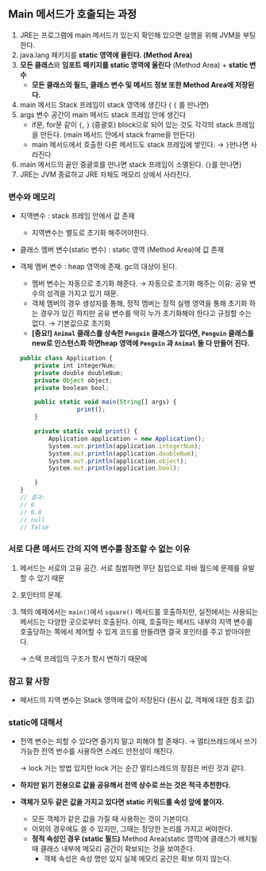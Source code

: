 ## Main 메서드가 호출되는 과정

1. JRE는 프로그램에 main 메서드가 있는지 확인해 있으면 실행을 위해 JVM을 부팅한다.
2. java.lang 패키지를 **static 영역에 올린다. (Method Area)**
3. **모든 클래스**와 **임포트 패키지를 static 영역에 올린다** (Method Area) + **static 변수**
    - **모든 클래스의 필드, 클래스 변수 및 메서드 정보 또한 Method Area에 저장된다.**
4. main 메서드 Stack 프레임이 stack 영역에 생긴다 ( `{` 를 만나면)
5. args 변수 공간이 main 메서드 stack 프레임 안에 생긴다
    - if문, for문 같이 `{`, `}` (중괄호) block으로 되어 있는 것도 각각의 stack 프레임을 만든다. (main 메서드 안에서 stack frame을 만든다)
    - main 메서드에서 호출한 다른 메서드도 stack 프레임에 쌓인다. → `}`만나면 사라진다
6. main 메서드의 끝인 중괄호를 만나면 stack 프레임이 소멸된다. (`}`를 만나면)
7. JRE는 JVM 종료하고 JRE 자체도 메모리 상에서 사라진다.

### 변수와 메모리

- 지역변수 : stack 프레임 안에서 값 존재
    - 지역변수는 별도로 초기화 해주어야한다.
- 클래스 멤버 변수(static 변수) : static 영역 (Method Area)에 값 존재
- 객체 멤버 변수 : heap 영역에 존재. gc의 대상이 된다.
    - 멤버 변수는 자동으로 초기화 해준다.  → 자동으로 초기화 해주는 이유: 공유 변수의 성격을 가지고 있기 때문.
    - 객체 멤버의 경우 생성자를 통해, 정적 멤버는 정적 실행 영역을 통해 초기화 하는 경우가 있긴 하지만 공유 변수를 딱히 누가 초기화해야 한다고 규정할 수는 없다. → 기본값으로 초기화
    - **[중요!]  `Animal` 클래스를 상속한 `Penguin` 클래스가 있다면, `Penguin` 클래스를 new로 인스턴스화 하면heap 영역에 `Penguin` 과 `Animal` 둘 다 만들어 진다.**

    ```jsx
    public class Application {
        private int integerNum;
        private double doubleNum;
        private Object object;
        private boolean bool;
    
        public static void main(String[] args) {
    				print();
        }
    
        private static void print() {
            Application application = new Application();
            System.out.println(application.integerNum);
            System.out.println(application.doubleNum);
            System.out.println(application.object);
            System.out.println(application.bool);
    
        }
    }
    // 결과: 
    // 0
    // 0.0
    // null
    // false
    ```


### 서로 다른 메서드 간의 지역 변수를 참조할 수 없는 이유

1. 메서드는 서로의 고유 공간. 서로 침범하면 무단 침입으로 자바 월드에 문제를 유발 할 수 있기 때문
2. 포인터의 문제.
3. 책의 예제에서는 `main()`에서 `square()` 메서드를 호출하지만, 실전에서는 사용되는 메서드는 다양한 곳으로부터 호출된다. 이때, 호출하는 메서드 내부의 지역 변수를 호출당하는 쪽에서 제어할 수 있게 코드를 만들려면 결국 포인터를 주고 받아야한다.

   → 스택 프레임의 구조가 항시 변하기 때문에


### 참고 할 사항

- 메서드의 지역 변수는 Stack 영역에 값이 저장된다 (원시 값, 객체에 대한 참조 값)

### static에 대해서

- 전역 변수는 피할 수 있다면 즐기지 말고 피해야 할 존재다.
  → 멀티쓰레드에서 쓰기 가능한 전역 번수를 사용하면 스레드 안전성이 깨진다.

  → lock 거는 방법 있지만 lock 거는 순간 멀티스레드의 장점은 버린 것과 같다.

- **하지만 읽기 전용으로 값을 공유해서 전역 상수로 쓰는 것은 적극 추천한다.**
- **객체가 모두 같은 값을 가지고 있다면 static 키워드를 속성 앞에 붙이자.**
    - 모든 객체가 같은 값을 가질 때 사용하는 것이 기본이다.
    - 이외의 경우에도 쓸 수 있지만, 그때는 정당한 논리를 가지고 써야한다.
    - **정적 속성인 경우 (static 필드)** Method Area(static 영역)에 클래스가 배치될 때 클래스 내부에 메모리 공간이 확보되는 것을 보여준다.
        - 객체 속성은 속성 명만 있지 실제 메모리 공간은 확보 하지 않는다.